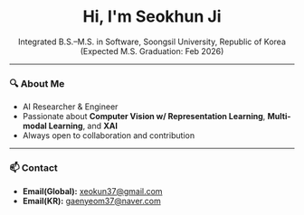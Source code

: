 <div align="center">

# Hi, I'm Seokhun Ji  
Integrated B.S.–M.S. in Software, Soongsil University, Republic of Korea
<br>
(Expected M.S. Graduation: Feb 2026)

</div>

---

### 🔍 About Me
- AI Researcher & Engineer
- Passionate about **Computer Vision w/ Representation Learning**, **Multi-modal Learning**, and **XAI**
- Always open to collaboration and contribution

---

### 📫 Contact

- **Email(Global):** xeokun37@gmail.com
- **Email(KR):** gaenyeom37@naver.com
